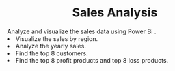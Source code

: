 <h1 align="center">Sales Analysis</h1>
Analyze and visualize the sales data using Power Bi .
<li>Visualize the sales by region.
<li> Analyze the yearly sales.
<li> Find the top 8 customers.
<li> Find the top 8 profit products and top 8 loss products.

